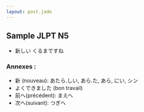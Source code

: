 ```yaml
---
layout: post.jade
---
```


## Sample JLPT N5 

- 新しい くるまですね


### Annexes :

- 新 (nouveau): あたら.しい, あら.た, あら, にい, シン
- よくできました (bon travail) 
- 前へ(précédent): まえへ
- 次へ(suivant): つぎへ

